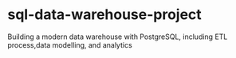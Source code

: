 # sql-data-warehouse-project
Building a modern data warehouse with PostgreSQL, including ETL process,data modelling, and analytics
